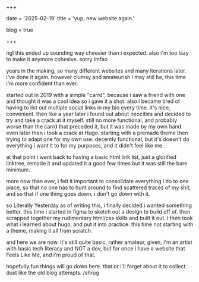 +++

date = '2025-02-19'
title = 'yup, new website again.'

blog = true

+++

ngl this ended up sounding way cheesier than i expected. also i'm too lazy to make it anymore cohesive. sorry lmfao

years in the making, so many different websites and many iterations later. i've done it again. however clumsy and amateurish i may still be, this time i'm more confident than ever.

<!--more-->

started out in 2019 with a simple "carrd", because i saw a friend with one and thought it was a cool idea so i gave it a shot. also i became tired of having to list out multiple social links in my bio every time. it's nice, convenient. then like a year later i found out about neocities and decided to try and take a crack at it myself. still no more functional, and probably worse than the carrd that preceded it, but it was made by my own hand. even later then i took a crack at Hugo. starting with a premade theme then trying to adapt one for my own use. decently functional, but it's doesn't do everything i want it to for my purposes, and it didn't feel like me.

at that point i went back to having a basic html link list, just a glorified linktree, remade it and updated it a good few times but it was still the bare minimum.

more now than ever, i felt it important to consolidate everything i do to one place, so that no one has to hunt around to find scattered traces of my shit, and so that if one thing goes down, i don't go down with it.

so Literally Yesterday as of writing this, i finally decided i wanted something better. this time i started in figma to sketch out a design to build off of. then scrapped together my rudimentary html/css skills and built it out. i then took what i learned about hugo, and put it into practice. this time not starting with a theme, making it all from scratch.

and here we are now. it's still quite basic, rather amateur, given, i'm an artist with basic tech literacy and NOT a dev, but for once i have a website that Feels Like Me, and i'm proud of that.

hopefully fun things will go down here. that or i'll forget about it to collect dust like the old blog attempts. /shrug